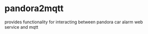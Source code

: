 # pandora2mqtt
provides functionality for interacting between pandora car alarm web service and mqtt
